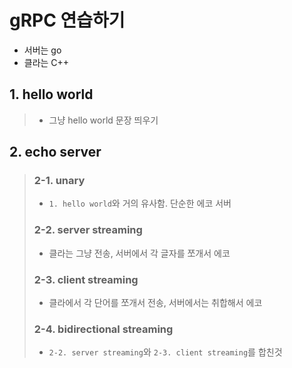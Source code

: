 # gRPC 연습하기
- 서버는 go
- 클라는 C++  

## 1. hello world
> - 그냥 hello world 문장 띄우기

## 2. echo server
> ### 2-1. unary
> - `1. hello world`와 거의 유사함. 단순한 에코 서버
> ### 2-2. server streaming
> - 클라는 그냥 전송, 서버에서 각 글자를 쪼개서 에코
> ### 2-3. client streaming
> - 클라에서 각 단어를 쪼개서 전송, 서버에서는 취합해서 에코
> ### 2-4. bidirectional streaming
> - `2-2. server streaming`와 `2-3. client streaming`를 합친것

